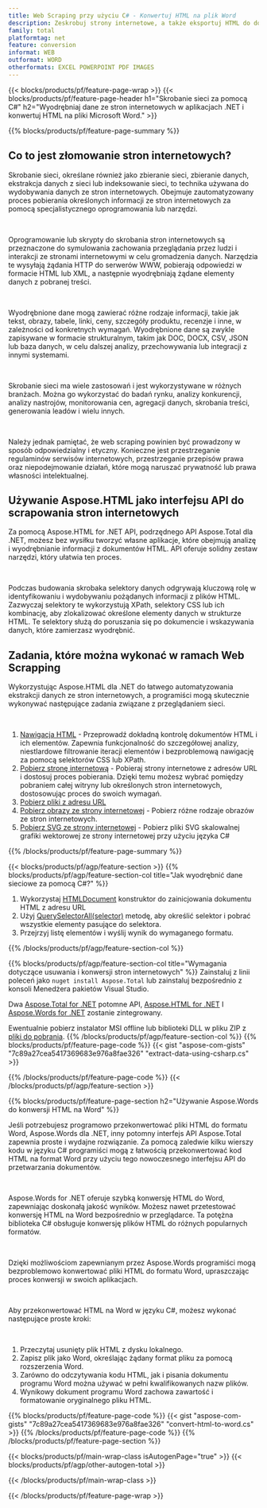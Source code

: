 ```yaml
---
title: Web Scraping przy użyciu C# - Konwertuj HTML na plik Word 
description: Zeskrobuj strony internetowe, a także eksportuj HTML do dokumentów Microsoft Word za pośrednictwem aplikacji .NET, integrując interfejsy API Aspose. 
family: total
platformtag: net
feature: conversion
informat: WEB
outformat: WORD
otherformats: EXCEL POWERPOINT PDF IMAGES
---
```

{{< blocks/products/pf/feature-page-wrap >}}
{{< blocks/products/pf/feature-page-header h1="Skrobanie sieci za pomocą C#" h2="Wyodrębniaj dane ze stron internetowych w aplikacjach .NET i konwertuj HTML na pliki Microsoft Word." >}}

{{% blocks/products/pf/feature-page-summary %}}

<h2 class="heading-border">Co to jest złomowanie stron internetowych?</h2>

<p>Skrobanie sieci, określane również jako zbieranie sieci, zbieranie danych, ekstrakcja danych z sieci lub indeksowanie sieci, to technika używana do wydobywania danych ze stron internetowych. Obejmuje zautomatyzowany proces pobierania określonych informacji ze stron internetowych za pomocą specjalistycznego oprogramowania lub narzędzi.</p><br />
<p>Oprogramowanie lub skrypty do skrobania stron internetowych są przeznaczone do symulowania zachowania przeglądania przez ludzi i interakcji ze stronami internetowymi w celu gromadzenia danych. Narzędzia te wysyłają żądania HTTP do serwerów WWW, pobierają odpowiedzi w formacie HTML lub XML, a następnie wyodrębniają żądane elementy danych z pobranej treści.</p><br />

<p>Wyodrębnione dane mogą zawierać różne rodzaje informacji, takie jak tekst, obrazy, tabele, linki, ceny, szczegóły produktu, recenzje i inne, w zależności od konkretnych wymagań. Wyodrębnione dane są zwykle zapisywane w formacie strukturalnym, takim jak DOC, DOCX, CSV, JSON lub baza danych, w celu dalszej analizy, przechowywania lub integracji z innymi systemami.</p><br />

<p>Skrobanie sieci ma wiele zastosowań i jest wykorzystywane w różnych branżach. Można go wykorzystać do badań rynku, analizy konkurencji, analizy nastrojów, monitorowania cen, agregacji danych, skrobania treści, generowania leadów i wielu innych.</p><br />

<p>Należy jednak pamiętać, że web scraping powinien być prowadzony w sposób odpowiedzialny i etyczny. Konieczne jest przestrzeganie regulaminów serwisów internetowych, przestrzeganie przepisów prawa oraz niepodejmowanie działań, które mogą naruszać prywatność lub prawa własności intelektualnej.</p>

<h2 class="heading-border">Używanie Aspose.HTML jako interfejsu API do scrapowania stron internetowych</h2>

<p>Za pomocą Aspose.HTML for .NET API, podrzędnego API Aspose.Total dla .NET, możesz bez wysiłku tworzyć własne aplikacje, które obejmują analizę i wyodrębnianie informacji z dokumentów HTML. API oferuje solidny zestaw narzędzi, który ułatwia ten proces.</p><br />

<p>Podczas budowania skrobaka selektory danych odgrywają kluczową rolę w identyfikowaniu i wydobywaniu pożądanych informacji z plików HTML. Zazwyczaj selektory te wykorzystują XPath, selektory CSS lub ich kombinację, aby zlokalizować określone elementy danych w strukturze HTML. Te selektory służą do poruszania się po dokumencie i wskazywania danych, które zamierzasz wyodrębnić.</p>

<h2 class="heading-border">Zadania, które można wykonać w ramach Web Scrapping</h2>

<p>Wykorzystując Aspose.HTML dla .NET do łatwego automatyzowania ekstrakcji danych ze stron internetowych, a programiści mogą skutecznie wykonywać następujące zadania związane z przeglądaniem sieci.</p><br />

1. [Nawigacja HTML](https://docs.aspose.com/html/net/html-navigation/) - Przeprowadź dokładną kontrolę dokumentów HTML i ich elementów. Zapewnia funkcjonalność do szczegółowej analizy, niestIardowe filtrowanie iteracji elementów i bezproblemową nawigację za pomocą selektorów CSS lub XPath.
2. [Pobierz stronę internetową](https://docs.aspose.com/html/net/download-website/) - Pobieraj strony internetowe z adresów URL i dostosuj proces pobierania. Dzięki temu możesz wybrać pomiędzy pobraniem całej witryny lub określonych stron internetowych, dostosowując proces do swoich wymagań.
3. [Pobierz pliki z adresu URL](https://docs.aspose.com/html/net/download-file-from-url/) 
4. [Pobierz obrazy ze strony internetowej](https://docs.aspose.com/html/net/download-images-from-website/) - Pobierz różne rodzaje obrazów ze stron internetowych.
5. [Pobierz SVG ze strony internetowej](https://docs.aspose.com/html/net/download-svg-from-website/) - Pobierz pliki SVG skalowalnej grafiki wektorowej ze strony internetowej przy użyciu języka C#

{{% /blocks/products/pf/feature-page-summary  %}}

{{< blocks/products/pf/agp/feature-section >}}
{{% blocks/products/pf/agp/feature-section-col title="Jak wyodrębnić dane sieciowe za pomocą C#?" %}}

1. Wykorzystaj [HTMLDocument](https://reference.aspose.com/html/net/aspose.html/htmldocument/htmldocument/) konstruktor do zainicjowania dokumentu HTML z adresu URL
2. Użyj [QuerySelectorAll(selector)](https://reference.aspose.com/html/net/aspose.html.dom/document/queryselectorall/) metodę, aby określić selektor i pobrać wszystkie elementy pasujące do selektora.
3. Przejrzyj listę elementów i wyślij wynik do wymaganego formatu.
 
{{% /blocks/products/pf/agp/feature-section-col %}}

{{% blocks/products/pf/agp/feature-section-col title="Wymagania dotyczące usuwania i konwersji stron internetowych" %}}
Zainstaluj z linii poleceń jako ```nuget install Aspose.Total``` lub zainstaluj bezpośrednio z konsoli Menedżera pakietów Visual Studio.

Dwa [Aspose.Total for .NET](https://products.aspose.com/total/net/) potomne API, [Aspose.HTML for .NET](https://products.aspose.com/html/net/) I [Aspose.Words for .NET](https://products.aspose.com/words/net/) zostanie zintegrowany.

Ewentualnie pobierz instalator MSI offline lub biblioteki DLL w pliku ZIP z [pliki do pobrania](https://releases.aspose.com/total/net).
{{% /blocks/products/pf/agp/feature-section-col %}}
{{% blocks/products/pf/feature-page-code %}}
{{< gist "aspose-com-gists" "7c89a27cea5417369683e976a8fae326" "extract-data-using-csharp.cs" >}}

{{% /blocks/products/pf/feature-page-code %}}
{{< /blocks/products/pf/agp/feature-section >}}

{{% blocks/products/pf/feature-page-section  h2="Używanie Aspose.Words do konwersji HTML na Word" %}}
<p>Jeśli potrzebujesz programowo przekonwertować pliki HTML do formatu Word, Aspose.Words dla .NET, inny potomny interfejs API Aspose.Total zapewnia proste i wydajne rozwiązanie. Za pomocą zaledwie kilku wierszy kodu w języku C# programiści mogą z łatwością przekonwertować kod HTML na format Word przy użyciu tego nowoczesnego interfejsu API do przetwarzania dokumentów.</p><br />

<p>Aspose.Words for .NET oferuje szybką konwersję HTML do Word, zapewniając doskonałą jakość wyników. Możesz nawet przetestować konwersję HTML na Word bezpośrednio w przeglądarce. Ta potężna biblioteka C# obsługuje konwersję plików HTML do różnych popularnych formatów.</p><br />

<p>Dzięki możliwościom zapewnianym przez Aspose.Words programiści mogą bezproblemowo konwertować pliki HTML do formatu Word, upraszczając proces konwersji w swoich aplikacjach.</p><br />

<p>Aby przekonwertować HTML na Word w języku C#, możesz wykonać następujące proste kroki:</p><br />

1. Przeczytaj usunięty plik HTML z dysku lokalnego.
1. Zapisz plik jako Word, określając żądany format pliku za pomocą rozszerzenia Word.
1. Zarówno do odczytywania kodu HTML, jak i pisania dokumentu programu Word można używać w pełni kwalifikowanych nazw plików.
1. Wynikowy dokument programu Word zachowa zawartość i formatowanie oryginalnego pliku HTML.

{{% blocks/products/pf/feature-page-code %}}
{{< gist "aspose-com-gists" "7c89a27cea5417369683e976a8fae326" "convert-html-to-word.cs" >}}
{{% /blocks/products/pf/feature-page-code  %}}
{{% /blocks/products/pf/feature-page-section %}}

{{< blocks/products/pf/main-wrap-class isAutogenPage="true" >}}
{{< blocks/products/pf/agp/other-autogen-total >}}

{{< /blocks/products/pf/main-wrap-class >}}

{{< /blocks/products/pf/feature-page-wrap >}}